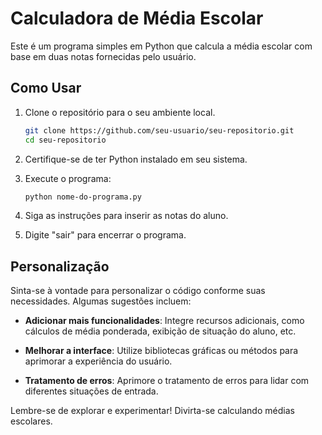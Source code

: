 # Calculadora de Média Escolar

Este é um programa simples em Python que calcula a média escolar com base em duas notas fornecidas pelo usuário.

## Como Usar

1. Clone o repositório para o seu ambiente local.

    ```bash
    git clone https://github.com/seu-usuario/seu-repositorio.git
    cd seu-repositorio
    ```

2. Certifique-se de ter Python instalado em seu sistema.

3. Execute o programa:

    ```bash
    python nome-do-programa.py
    ```

4. Siga as instruções para inserir as notas do aluno.

5. Digite "sair" para encerrar o programa.

## Personalização

Sinta-se à vontade para personalizar o código conforme suas necessidades. Algumas sugestões incluem:

- **Adicionar mais funcionalidades**: Integre recursos adicionais, como cálculos de média ponderada, exibição de situação do aluno, etc.

- **Melhorar a interface**: Utilize bibliotecas gráficas ou métodos para aprimorar a experiência do usuário.

- **Tratamento de erros**: Aprimore o tratamento de erros para lidar com diferentes situações de entrada.

Lembre-se de explorar e experimentar! Divirta-se calculando médias escolares.